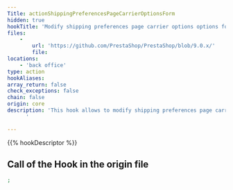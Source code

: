 ```yaml
---
Title: actionShippingPreferencesPageCarrierOptionsForm
hidden: true
hookTitle: 'Modify shipping preferences page carrier options options form content'
files:
    -
        url: 'https://github.com/PrestaShop/PrestaShop/blob/9.0.x/'
        file: 
locations:
    - 'back office'
type: action
hookAliases: 
array_return: false
check_exceptions: false
chain: false
origin: core
description: 'This hook allows to modify shipping preferences page carrier options options form FormBuilder
      '

---
```


{{% hookDescriptor %}}

## Call of the Hook in the origin file

```php
;
```
